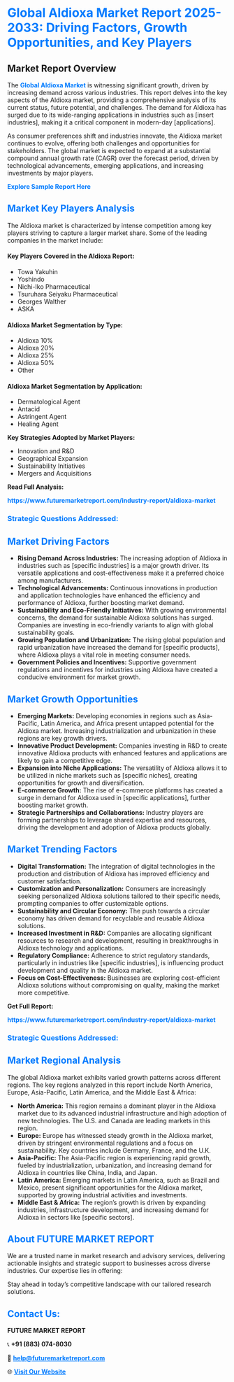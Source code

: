 <h1 style="color: #007BFF;">Global Aldioxa Market Report 2025-2033: Driving Factors, Growth Opportunities, and Key Players</h1>

<section id="overview">
<h2>Market Report Overview</h2>
<p>The <a href="https://www.futuremarketreport.com/industry-report/aldioxa-market" style="color: #007BFF; text-decoration: none;"><strong>Global Aldioxa Market</strong></a> is witnessing significant growth, driven by increasing demand across various industries. This report delves into the key aspects of the Aldioxa market, providing a comprehensive analysis of its current status, future potential, and challenges. The demand for Aldioxa has surged due to its wide-ranging applications in industries such as [insert industries], making it a critical component in modern-day [applications].</p>
<p>As consumer preferences shift and industries innovate, the Aldioxa market continues to evolve, offering both challenges and opportunities for stakeholders. The global market is expected to expand at a substantial compound annual growth rate (CAGR) over the forecast period, driven by technological advancements, emerging applications, and increasing investments by major players.</p>
</section>

<section id="overview">
<p><a href="https://www.futuremarketreport.com/request-sample/reportId=77918" style="color: #007BFF; text-decoration: none;"><strong>Explore Sample Report Here</strong></a></p>
</section>

<section id="key-players">
<h2 style="color: #007BFF;">Market Key Players Analysis</h2>
<p>The Aldioxa market is characterized by intense competition among key players striving to capture a larger market share. Some of the leading companies in the market include:</p>
<h4>Key Players Covered in the Aldioxa Report:</h4>
<ul><li>Towa Yakuhin</li><li>Yoshindo</li><li>Nichi-Iko Pharmaceutical</li><li>Tsuruhara Seiyaku Pharmaceutical</li><li>Georges Walther</li><li>ASKA</li></ul>
<h4>Aldioxa Market Segmentation by Type:</h4>
<ul><li>Aldioxa 10%</li><li>Aldioxa 20%</li><li>Aldioxa 25%</li><li>Aldioxa 50%</li><li>Other</li></ul>

<h4>Aldioxa Market Segmentation by Application:</h4>
<ul><li>Dermatological Agent</li><li>Antacid</li><li>Astringent Agent</li><li>Healing Agent</li></ul>
<p><strong>Key Strategies Adopted by Market Players:</strong></p>
<ul>
<li>Innovation and R&D</li>
<li>Geographical Expansion</li>
<li>Sustainability Initiatives</li>
<li>Mergers and Acquisitions</li>
</ul>
</section>

<section>
<p><strong>Read Full Analysis: </strong></p><a href="https://www.futuremarketreport.com/industry-report/aldioxa-market" style="color: #007BFF; text-decoration: none;"><strong>https://www.futuremarketreport.com/industry-report/aldioxa-market</strong></a>
<h3 style="color: #007BFF;">Strategic Questions Addressed:</h3>
</section>

<section id="driving-factors">
<h2 style="color: #007BFF;">Market Driving Factors</h2>
<ul>
<li><strong>Rising Demand Across Industries:</strong> The increasing adoption of Aldioxa in industries such as [specific industries] is a major growth driver. Its versatile applications and cost-effectiveness make it a preferred choice among manufacturers.</li>
<li><strong>Technological Advancements:</strong> Continuous innovations in production and application technologies have enhanced the efficiency and performance of Aldioxa, further boosting market demand.</li>
<li><strong>Sustainability and Eco-Friendly Initiatives:</strong> With growing environmental concerns, the demand for sustainable Aldioxa solutions has surged. Companies are investing in eco-friendly variants to align with global sustainability goals.</li>
<li><strong>Growing Population and Urbanization:</strong> The rising global population and rapid urbanization have increased the demand for [specific products], where Aldioxa plays a vital role in meeting consumer needs.</li>
<li><strong>Government Policies and Incentives:</strong> Supportive government regulations and incentives for industries using Aldioxa have created a conducive environment for market growth.</li>
</ul>
</section>

<section id="growth-opportunities">
<h2 style="color: #007BFF;">Market Growth Opportunities</h2>
<ul>
<li><strong>Emerging Markets:</strong> Developing economies in regions such as Asia-Pacific, Latin America, and Africa present untapped potential for the Aldioxa market. Increasing industrialization and urbanization in these regions are key growth drivers.</li>
<li><strong>Innovative Product Development:</strong> Companies investing in R&D to create innovative Aldioxa products with enhanced features and applications are likely to gain a competitive edge.</li>
<li><strong>Expansion into Niche Applications:</strong> The versatility of Aldioxa allows it to be utilized in niche markets such as [specific niches], creating opportunities for growth and diversification.</li>
<li><strong>E-commerce Growth:</strong> The rise of e-commerce platforms has created a surge in demand for Aldioxa used in [specific applications], further boosting market growth.</li>
<li><strong>Strategic Partnerships and Collaborations:</strong> Industry players are forming partnerships to leverage shared expertise and resources, driving the development and adoption of Aldioxa products globally.</li>
</ul>
</section>

<section id="trending-factors">
<h2 style="color: #007BFF;">Market Trending Factors</h2>
<ul>
<li><strong>Digital Transformation:</strong> The integration of digital technologies in the production and distribution of Aldioxa has improved efficiency and customer satisfaction.</li>
<li><strong>Customization and Personalization:</strong> Consumers are increasingly seeking personalized Aldioxa solutions tailored to their specific needs, prompting companies to offer customizable options.</li>
<li><strong>Sustainability and Circular Economy:</strong> The push towards a circular economy has driven demand for recyclable and reusable Aldioxa solutions.</li>
<li><strong>Increased Investment in R&D:</strong> Companies are allocating significant resources to research and development, resulting in breakthroughs in Aldioxa technology and applications.</li>
<li><strong>Regulatory Compliance:</strong> Adherence to strict regulatory standards, particularly in industries like [specific industries], is influencing product development and quality in the Aldioxa market.</li>
<li><strong>Focus on Cost-Effectiveness:</strong> Businesses are exploring cost-efficient Aldioxa solutions without compromising on quality, making the market more competitive.</li>
</ul>
</section>

<section>
<p><strong>Get Full Report: </strong></p><a href="https://www.futuremarketreport.com/industry-report/aldioxa-market" style="color: #007BFF; text-decoration: none;"><strong>https://www.futuremarketreport.com/industry-report/aldioxa-market</strong></a>
<h3 style="color: #007BFF;">Strategic Questions Addressed:</h3>
</section>


<section id="regional-analysis">
<h2 style="color: #007BFF;">Market Regional Analysis</h2>
<p>The global Aldioxa market exhibits varied growth patterns across different regions. The key regions analyzed in this report include North America, Europe, Asia-Pacific, Latin America, and the Middle East & Africa:</p>
<ul>
<li><strong>North America:</strong> This region remains a dominant player in the Aldioxa market due to its advanced industrial infrastructure and high adoption of new technologies. The U.S. and Canada are leading markets in this region.</li>
<li><strong>Europe:</strong> Europe has witnessed steady growth in the Aldioxa market, driven by stringent environmental regulations and a focus on sustainability. Key countries include Germany, France, and the U.K.</li>
<li><strong>Asia-Pacific:</strong> The Asia-Pacific region is experiencing rapid growth, fueled by industrialization, urbanization, and increasing demand for Aldioxa in countries like China, India, and Japan.</li>
<li><strong>Latin America:</strong> Emerging markets in Latin America, such as Brazil and Mexico, present significant opportunities for the Aldioxa market, supported by growing industrial activities and investments.</li>
<li><strong>Middle East & Africa:</strong> The region’s growth is driven by expanding industries, infrastructure development, and increasing demand for Aldioxa in sectors like [specific sectors].</li>
</ul>
</section>

<footer>
<h2 style="color: #007BFF;">About FUTURE MARKET REPORT</h2>
<p>We are a trusted name in market research and advisory services, delivering actionable insights and strategic support to businesses across diverse industries. Our expertise lies in offering:</p>

<p>Stay ahead in today’s competitive landscape with our tailored research solutions.</p>

<h2 style="color: #007BFF;">Contact Us:</h2>
<p><strong>FUTURE MARKET REPORT</strong></p>
<p>📞 <strong>+91 (883) 074-8030</strong></p>
<p>📧 <strong><a href="mailto:help@futuremarketreport.com" style="color: #007BFF;">help@futuremarketreport.com</a></strong></p>
<p>🌐 <strong><a href="https://www.futuremarketreport.com/" style="color: #007BFF;">Visit Our Website</a></strong></p>
</footer>